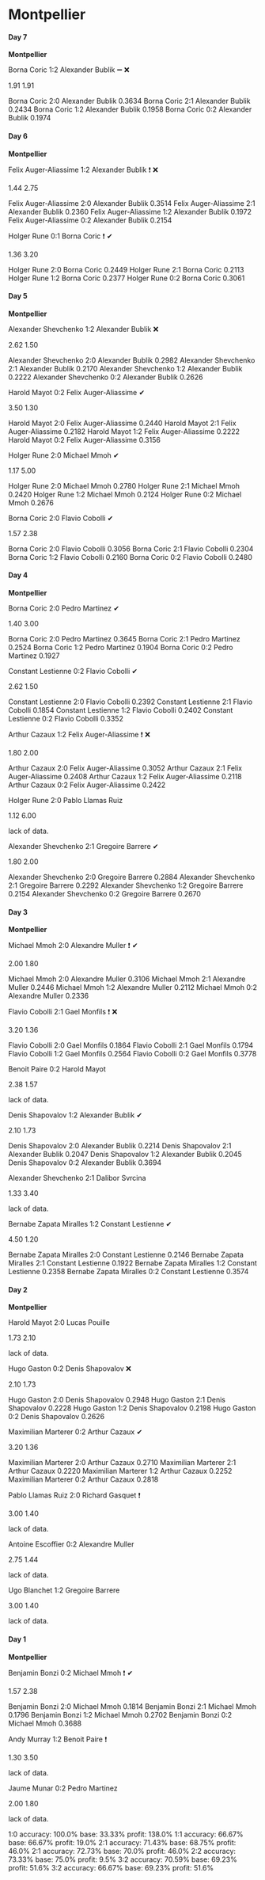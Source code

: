 # Montpellier

#### Day 7


**Montpellier**

Borna Coric  1:2  Alexander Bublik    ➖    ❌

1.91    1.91

Borna Coric 2:0 Alexander Bublik 0.3634
Borna Coric 2:1 Alexander Bublik 0.2434
Borna Coric 1:2 Alexander Bublik 0.1958
Borna Coric 0:2 Alexander Bublik 0.1974




#### Day 6


**Montpellier**

Felix Auger-Aliassime  1:2  Alexander Bublik    ❗    ❌

1.44    2.75

Felix Auger-Aliassime 2:0 Alexander Bublik 0.3514
Felix Auger-Aliassime 2:1 Alexander Bublik 0.2360
Felix Auger-Aliassime 1:2 Alexander Bublik 0.1972
Felix Auger-Aliassime 0:2 Alexander Bublik 0.2154



Holger Rune  0:1  Borna Coric    ❗    ✔

1.36    3.20

Holger Rune 2:0 Borna Coric 0.2449
Holger Rune 2:1 Borna Coric 0.2113
Holger Rune 1:2 Borna Coric 0.2377
Holger Rune 0:2 Borna Coric 0.3061




#### Day 5


**Montpellier**

Alexander Shevchenko  1:2  Alexander Bublik    ❌

2.62    1.50

Alexander Shevchenko 2:0 Alexander Bublik 0.2982
Alexander Shevchenko 2:1 Alexander Bublik 0.2170
Alexander Shevchenko 1:2 Alexander Bublik 0.2222
Alexander Shevchenko 0:2 Alexander Bublik 0.2626



Harold Mayot  0:2  Felix Auger-Aliassime    ✔

3.50    1.30

Harold Mayot 2:0 Felix Auger-Aliassime 0.2440
Harold Mayot 2:1 Felix Auger-Aliassime 0.2182
Harold Mayot 1:2 Felix Auger-Aliassime 0.2222
Harold Mayot 0:2 Felix Auger-Aliassime 0.3156



Holger Rune  2:0  Michael Mmoh    ✔

1.17    5.00

Holger Rune 2:0 Michael Mmoh 0.2780
Holger Rune 2:1 Michael Mmoh 0.2420
Holger Rune 1:2 Michael Mmoh 0.2124
Holger Rune 0:2 Michael Mmoh 0.2676



Borna Coric  2:0  Flavio Cobolli    ✔

1.57    2.38

Borna Coric 2:0 Flavio Cobolli 0.3056
Borna Coric 2:1 Flavio Cobolli 0.2304
Borna Coric 1:2 Flavio Cobolli 0.2160
Borna Coric 0:2 Flavio Cobolli 0.2480




#### Day 4


**Montpellier**

Borna Coric  2:0  Pedro Martinez    ✔

1.40    3.00

Borna Coric 2:0 Pedro Martinez 0.3645
Borna Coric 2:1 Pedro Martinez 0.2524
Borna Coric 1:2 Pedro Martinez 0.1904
Borna Coric 0:2 Pedro Martinez 0.1927



Constant Lestienne  0:2  Flavio Cobolli    ✔

2.62    1.50

Constant Lestienne 2:0 Flavio Cobolli 0.2392
Constant Lestienne 2:1 Flavio Cobolli 0.1854
Constant Lestienne 1:2 Flavio Cobolli 0.2402
Constant Lestienne 0:2 Flavio Cobolli 0.3352



Arthur Cazaux  1:2  Felix Auger-Aliassime    ❗    ❌

1.80    2.00

Arthur Cazaux 2:0 Felix Auger-Aliassime 0.3052
Arthur Cazaux 2:1 Felix Auger-Aliassime 0.2408
Arthur Cazaux 1:2 Felix Auger-Aliassime 0.2118
Arthur Cazaux 0:2 Felix Auger-Aliassime 0.2422



Holger Rune  2:0  Pablo Llamas Ruiz

1.12    6.00

lack of data.




Alexander Shevchenko  2:1  Gregoire Barrere    ✔

1.80    2.00

Alexander Shevchenko 2:0 Gregoire Barrere 0.2884
Alexander Shevchenko 2:1 Gregoire Barrere 0.2292
Alexander Shevchenko 1:2 Gregoire Barrere 0.2154
Alexander Shevchenko 0:2 Gregoire Barrere 0.2670




#### Day 3


**Montpellier**

Michael Mmoh  2:0  Alexandre Muller    ❗    ✔

2.00    1.80

Michael Mmoh 2:0 Alexandre Muller 0.3106
Michael Mmoh 2:1 Alexandre Muller 0.2446
Michael Mmoh 1:2 Alexandre Muller 0.2112
Michael Mmoh 0:2 Alexandre Muller 0.2336



Flavio Cobolli  2:1  Gael Monfils    ❗    ❌

3.20    1.36

Flavio Cobolli 2:0 Gael Monfils 0.1864
Flavio Cobolli 2:1 Gael Monfils 0.1794
Flavio Cobolli 1:2 Gael Monfils 0.2564
Flavio Cobolli 0:2 Gael Monfils 0.3778



Benoit Paire  0:2  Harold Mayot

2.38    1.57

lack of data.




Denis Shapovalov  1:2  Alexander Bublik    ✔

2.10    1.73

Denis Shapovalov 2:0 Alexander Bublik 0.2214
Denis Shapovalov 2:1 Alexander Bublik 0.2047
Denis Shapovalov 1:2 Alexander Bublik 0.2045
Denis Shapovalov 0:2 Alexander Bublik 0.3694



Alexander Shevchenko  2:1  Dalibor Svrcina

1.33    3.40

lack of data.




Bernabe Zapata Miralles  1:2  Constant Lestienne    ✔

4.50    1.20

Bernabe Zapata Miralles 2:0 Constant Lestienne 0.2146
Bernabe Zapata Miralles 2:1 Constant Lestienne 0.1922
Bernabe Zapata Miralles 1:2 Constant Lestienne 0.2358
Bernabe Zapata Miralles 0:2 Constant Lestienne 0.3574




#### Day 2


**Montpellier**

Harold Mayot  2:0  Lucas Pouille

1.73    2.10

lack of data.




Hugo Gaston  0:2  Denis Shapovalov    ❌

2.10    1.73

Hugo Gaston 2:0 Denis Shapovalov 0.2948
Hugo Gaston 2:1 Denis Shapovalov 0.2228
Hugo Gaston 1:2 Denis Shapovalov 0.2198
Hugo Gaston 0:2 Denis Shapovalov 0.2626



Maximilian Marterer  0:2  Arthur Cazaux    ✔

3.20    1.36

Maximilian Marterer 2:0 Arthur Cazaux 0.2710
Maximilian Marterer 2:1 Arthur Cazaux 0.2220
Maximilian Marterer 1:2 Arthur Cazaux 0.2252
Maximilian Marterer 0:2 Arthur Cazaux 0.2818



Pablo Llamas Ruiz  2:0  Richard Gasquet    ❗

3.00    1.40

lack of data.




Antoine Escoffier  0:2  Alexandre Muller

2.75    1.44

lack of data.




Ugo Blanchet  1:2  Gregoire Barrere

3.00    1.40

lack of data.





#### Day 1

**Montpellier**

Benjamin Bonzi  0:2  Michael Mmoh    ❗    ✔

1.57    2.38

Benjamin Bonzi 2:0 Michael Mmoh 0.1814
Benjamin Bonzi 2:1 Michael Mmoh 0.1796
Benjamin Bonzi 1:2 Michael Mmoh 0.2702
Benjamin Bonzi 0:2 Michael Mmoh 0.3688



Andy Murray  1:2  Benoit Paire    ❗

1.30    3.50

lack of data.




Jaume Munar  0:2  Pedro Martinez

2.00    1.80

lack of data.



1:0    accuracy: 100.0%    base: 33.33%    profit: 138.0%
1:1    accuracy: 66.67%    base: 66.67%    profit: 19.0%
2:1    accuracy: 71.43%    base: 68.75%    profit: 46.0%
2:1    accuracy: 72.73%    base: 70.0%    profit: 46.0%
2:2    accuracy: 73.33%    base: 75.0%    profit: 9.5%
3:2    accuracy: 70.59%    base: 69.23%    profit: 51.6%
3:2    accuracy: 66.67%    base: 69.23%    profit: 51.6%
